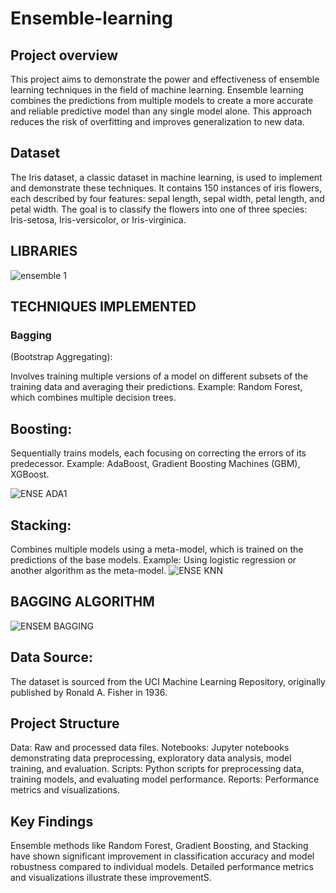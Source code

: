 # Ensemble-learning

## Project overview

This project aims to demonstrate the power and effectiveness of ensemble learning techniques in the field of machine learning. Ensemble learning combines the predictions from multiple models to create a more accurate and reliable predictive model than any single model alone. This approach reduces the risk of overfitting and improves generalization to new data.

## Dataset
The Iris dataset, a classic dataset in machine learning, is used to implement and demonstrate these techniques. It contains 150 instances of iris flowers, each described by four features: sepal length, sepal width, petal length, and petal width. The goal is to classify the flowers into one of three species: Iris-setosa, Iris-versicolor, or Iris-virginica.




## LIBRARIES
![ensemble 1](https://github.com/adepel80/Ensemble-learning/assets/123180341/e1563ca3-c331-4302-8314-6ffbd5c1cc79)


## TECHNIQUES IMPLEMENTED

### Bagging 
(Bootstrap Aggregating):

Involves training multiple versions of a model on different subsets of the training data and averaging their predictions.
Example: Random Forest, which combines multiple decision trees.
## Boosting:

Sequentially trains models, each focusing on correcting the errors of its predecessor.
Example: AdaBoost, Gradient Boosting Machines (GBM), XGBoost.

![ENSE ADA1](https://github.com/adepel80/Ensemble-learning/assets/123180341/8256d1bd-3d87-42a2-9063-b3e10edf6757)

## Stacking:

Combines multiple models using a meta-model, which is trained on the predictions of the base models.
Example: Using logistic regression or another algorithm as the meta-model.
![ENSE KNN](https://github.com/adepel80/Ensemble-learning/assets/123180341/6c5ad0a1-cfb3-49eb-a771-834f4d993e8e)

##  BAGGING ALGORITHM
![ENSEM BAGGING](https://github.com/adepel80/Ensemble-learning/assets/123180341/71c74d4b-9566-485a-9579-aff4074bc2bc)


## Data Source: 
The dataset is sourced from the UCI Machine Learning Repository, originally published by Ronald A. Fisher in 1936.

## Project Structure

Data: Raw and processed data files.
Notebooks: Jupyter notebooks demonstrating data preprocessing, exploratory data analysis, model training, and evaluation.
Scripts: Python scripts for preprocessing data, training models, and evaluating model performance.
Reports: Performance metrics and visualizations.

## Key Findings
Ensemble methods like Random Forest, Gradient Boosting, and Stacking have shown significant improvement in classification accuracy and model robustness compared to individual models. Detailed performance metrics and visualizations illustrate these improvementS.


